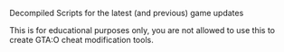 Decompiled Scripts for the latest (and previous) game updates 

This is for educational purposes only, you are not allowed to use this to create GTA:O cheat modification tools. 
